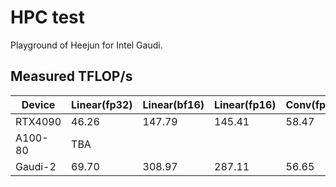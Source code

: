 # HPC test

Playground of Heejun for Intel Gaudi.

## Measured TFLOP/s

| Device    | Linear(fp32)  | Linear(bf16)  | Linear(fp16)  | Conv(fp32)    | Conv(bf16)    | Conv(fp16)    |
|-----------|---------------|---------------|---------------|---------------|---------------|---------------|
| RTX4090   | 46.26         | 147.79        | 145.41        | 58.47         | 117.56        | 116.57        |
| A100-80   | TBA  
| Gaudi-2   | 69.70         | 308.97        | 287.11        | 56.65         | 139.94        | 136.49        | 

